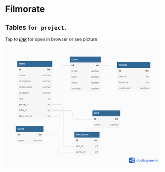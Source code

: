 # Filmorate
## Tables `for project`.

Tap to [***link***](https://dbdiagram.io/d/62b2c26869be0b672c196876) 
for open in browser or see picture 

![picture](./pictures/table.png)

